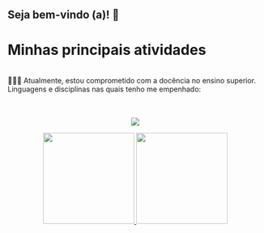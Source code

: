 ## Seja bem-vindo (a)! 👋

            
          
<h1>Minhas principais atividades</h1><br>
👨🏼‍🏫 Atualmente, estou comprometido com a docência no ensino superior. <br>
Linguagens e disciplinas nas quais tenho me empenhado: <br><br>   
<!--
<img width="15" height="15" alt="image" src="https://github.com/user-attachments/assets/15f044af-86f7-4515-aae5-bee973309765" />
<img width="64" height="14.25" alt="image" src="https://github.com/user-attachments/assets/442d007e-928f-432b-bf37-382de01da569" />
-->

<div style="display: inline_block">
  
  <br>

<!-- [![My Skills](https://skillicons.dev/icons?i=java,kotlin,nodejs,figma&theme=light)](https://skillicons.dev)
  -->
  <p align="center">
  <a href="https://github.com/OdaGab">
    <img src="https://skillicons.dev/icons?i=androidstudio,kotlin,java,eclipse,flutter,dart,html,css,arduino,typescript,docker,mysql,php,phpstorm,git,github,flask,idea,windows,linux,debian,react, gitlab" />
  </a>
</p>
</div>

<div>
   <p align="center">
  <a href="https://github.com/OdaGab">
  <img height="180em" src="https://github-readme-stats.vercel.app/api?username=OdaGab&theme=dark&show_icons=true" />
  <img height="180em" src="https://github-readme-stats.vercel.app/api/top-langs/?username=OdaGab&layout-compact&theme=dark&show_icons=true" />
  </p>
</div>






